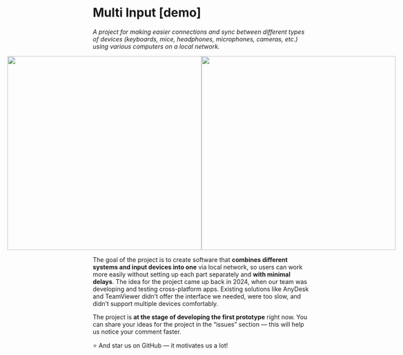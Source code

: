 <h1>Multi Input [demo]</h1>


<i>A project for making easier connections and sync between different types of devices (keyboards, mice, headphones, microphones, cameras, etc.) using various computers on a local network.</i>

<div style="display: flex; justify-content: center;	align-items: center;">
    <img src="https://github.com/user-attachments/assets/0867071d-6c2e-4cd8-8e0d-af534a3bb9f7" style="height: 450px;">
    <img src="https://github.com/user-attachments/assets/1f38fc39-7687-4c3d-abab-9b26e17d4c73" style="height: 450px;">
</div>

<p>
The goal of the project is to create software that <strong>combines different systems and input devices into one</strong> via local network, so users can work more easily without setting up each part separately and <strong>with minimal delays</strong>.
The idea for the project came up back in 2024, when our team was developing and testing cross-platform apps. Existing solutions like AnyDesk and TeamViewer didn’t offer the interface we needed, were too slow, and didn’t support multiple devices comfortably.
</p>
<p>The project is <strong>at the stage of developing the first prototype</strong> right now. You can share your ideas for the project in the “issues” section — this will help us notice your comment faster.</p>


:star: And star us on GitHub — it motivates us a lot!
